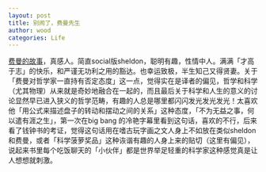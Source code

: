 ```yaml
---
layout: post
title: 别闹了，费曼先生
author: wood
categories: Life
---
```


[费曼的故事](http://book.douban.com/subject/1037602/)，真感人。简直social版sheldon，聪明有趣，性情中人。满满「才高于志」的快乐，和严谨无功利之用的豁达。也幸运致极，半生知己又得贤妻。关于「费曼对哲学家一直持有否定态度」这一点，觉得实在是译者的偏见，哲学和科学（尤其物理）从来就是奇妙地融合在一起的，而且最后关于科学和人生的意义的讨论显然早已进入狭义的哲学范畴，有趣的人总是哪里都闪闪发光发光发光！太喜欢他「用公式来描述盘子的转动和摆动之间的关系」这种态度，「不为无益之事，何以遣有涯之生」，第一次在big bang 的冷艳字幕里看到这句话，喜欢的不行，后来看了钱钟书的考证，觉得这句话用在嗜古玩字画之文人身上不如放在类似sheldon 和费曼，或者「科学菠萝奖品」这种诙谐有趣的人身上来的贴切（这里有偏见），说起来书里每个吃饭聊天的「小伙伴」都是世界举足轻重的科学家这种感觉真是让人想想就刺激。